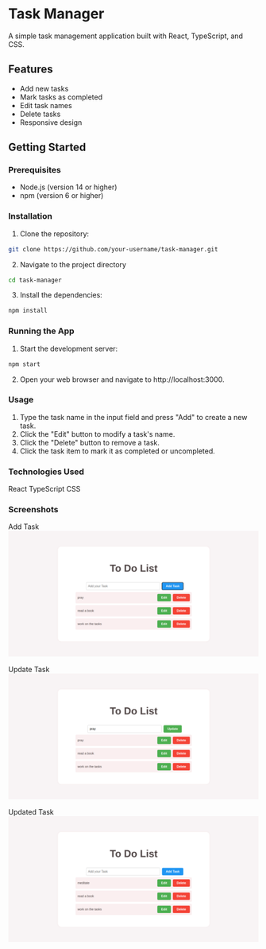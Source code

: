 # Task Manager

A simple task management application built with React, TypeScript, and CSS.

## Features

- Add new tasks
- Mark tasks as completed
- Edit task names
- Delete tasks
- Responsive design

## Getting Started

### Prerequisites

- Node.js (version 14 or higher)
- npm (version 6 or higher)

### Installation

1. Clone the repository:

```bash
git clone https://github.com/your-username/task-manager.git
```

2. Navigate to the project directory

```bash
cd task-manager
```

3. Install the dependencies:

```bash
npm install
```

### Running the App

1. Start the development server:

```bash
npm start
```

2. Open your web browser and navigate to http://localhost:3000.

### Usage

1. Type the task name in the input field and press "Add" to create a new task.
2. Click the "Edit" button to modify a task's name.
3. Click the "Delete" button to remove a task.
4. Click the task item to mark it as completed or uncompleted.

### Technologies Used

React
TypeScript
CSS

### Screenshots

Add Task
![Add Task Screenshot](src/assets/11.png)

Update Task
![Update Task Screenshot](src/assets/22.png)

Updated Task
![Updated Task Screenshot](src/assets/33.png)
